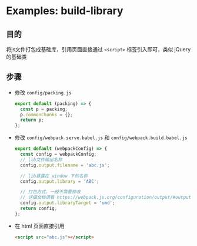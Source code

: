 # Examples: build-library

## 目的
将js文件打包成基础库，引用页面直接通过 `<script>` 标签引入即可，类似 jQuery 的基础类

## 步骤
- 修改 `config/packing.js`
    ```js
    export default (packing) => {
      const p = packing;
      p.commonChunks = {};
      return p;
    };
    ```
- 修改 `config/webpack.serve.babel.js` 和 `config/webpack.build.babel.js`
    ```js
    export default (webpackConfig) => {
      const config = webpackConfig;
      // lib文件输出名称
      config.output.filename = 'abc.js';

      // lib暴露在 window 下的名称
      config.output.library = 'ABC';

      // 打包方式，一般不需要修改
      // 详细文档请看 https://webpack.js.org/configuration/output/#output-librarytarget
      config.output.libraryTarget = 'umd';
      return config;
    };
    ```
- 在 html 页面直接引用
    ```html
    <script src="abc.js"></script>
    ```
